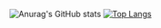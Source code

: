 
  ![Anurag's GitHub stats](https://github-readme-stats.vercel.app/api?username=PedroSzSantana&show_icons=true&theme=radical)
  [![Top Langs](https://github-readme-stats.vercel.app/api/top-langs/?username=PedroSzSantana&layout=compact)](https://github.com/anuraghazra/github-readme-stats)

